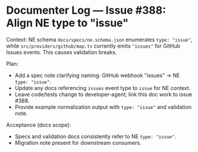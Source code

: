 # Documenter Log — Issue #388: Align NE type to "issue"

Context: NE schema `docs/specs/ne.schema.json` enumerates `type: "issue"`, while `src/providers/github/map.ts` currently emits `"issues"` for GitHub Issues events. This causes validation breaks.

Plan:

- Add a spec note clarifying naming: GitHub webhook "issues" -> NE `type: "issue"`.
- Update any docs referencing `issues` event type to `issue` for NE context.
- Leave code/tests change to developer-agent; link this doc work to issue #388.
- Provide example normalization output with `type: "issue"` and validation note.

Acceptance (docs scope):

- Specs and validation docs consistently refer to NE `type: "issue"`.
- Migration note present for downstream consumers.
